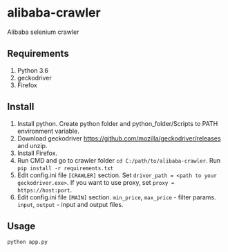 # alibaba-crawler
Alibaba selenium crawler

## Requirements

1. Python 3.6
2. geckodriver
3. Firefox

## Install
1. Install python. Create python folder and python_folder/Scripts to PATH environment variable.
2. Download geckodriver https://github.com/mozilla/geckodriver/releases and unzip.
3. Install Firefox.
4. Run CMD and go to crawler folder ``cd C:/path/to/alibaba-crawler``. Run ``pip install -r requirements.txt``
5. Edit config.ini file ``[CRAWLER]`` section. Set ``driver_path = <path to your geckodriver.exe>``. 
If you want to use proxy, set ``proxy = https://host:port``.
6. Edit config.ini file ``[MAIN]`` section. ``min_price``, ``max_price`` - filter params. ``input``, ``output`` - input and output files.

## Usage

``
python app.py
``
